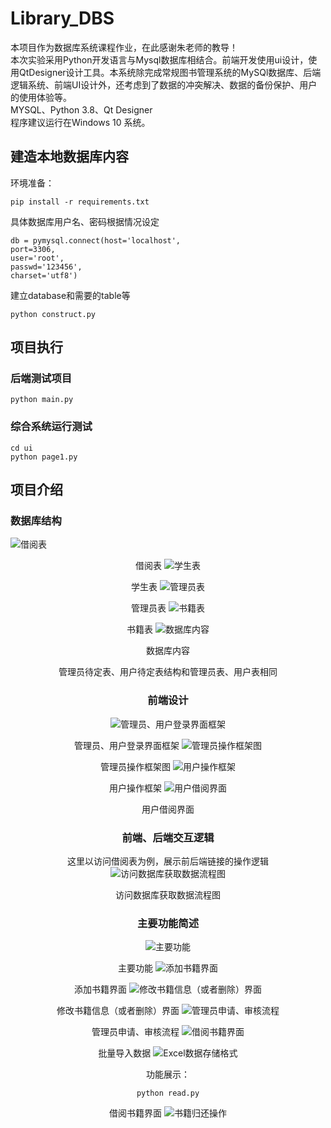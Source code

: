 # Library_DBS

本项目作为数据库系统课程作业，在此感谢朱老师的教导！<br>
本次实验采用Python开发语言与Mysql数据库相结合。前端开发使用ui设计，使用QtDesigner设计工具。本系统除完成常规图书管理系统的MySQl数据库、后端逻辑系统、前端UI设计外，还考虑到了数据的冲突解决、数据的备份保护、用户的使用体验等。<br>
MYSQL、Python 3.8、Qt Designer<br>
程序建议运行在Windows 10 系统。<br>

## 建造本地数据库内容
环境准备：
```
pip install -r requirements.txt
```
具体数据库用户名、密码根据情况设定
```
db = pymysql.connect(host='localhost',
port=3306,
user='root',
passwd='123456',
charset='utf8')
```
建立database和需要的table等
```
python construct.py
```

## 项目执行
### 后端测试项目
```
python main.py
```
### 综合系统运行测试
```
cd ui
python page1.py
```

## 项目介绍
### 数据库结构

![借阅表](https://github.com/Zh-Qr/Library_DBS/blob/main/%E5%9B%BE%E7%89%87/%E5%80%9F%E9%98%85%E8%A1%A8.png)<div align=center>

借阅表
![学生表](https://github.com/Zh-Qr/Library_DBS/blob/main/%E5%9B%BE%E7%89%87/%E5%AD%A6%E7%94%9F%E8%A1%A8.png)

学生表
![管理员表](https://github.com/Zh-Qr/Library_DBS/blob/main/%E5%9B%BE%E7%89%87/%E7%AE%A1%E7%90%86%E5%91%98%E8%A1%A8.png)

管理员表
![书籍表](https://github.com/Zh-Qr/Library_DBS/blob/main/%E5%9B%BE%E7%89%87/%E4%B9%A6%E7%B1%8D%E8%A1%A8.png)

书籍表
![数据库内容](https://github.com/Zh-Qr/Library_DBS/blob/main/%E5%9B%BE%E7%89%87/%E6%95%B0%E6%8D%AE%E5%BA%93%E5%86%85%E5%AE%B9.png)

数据库内容


管理员待定表、用户待定表结构和管理员表、用户表相同

### 前端设计
![管理员、用户登录界面框架](https://github.com/Zh-Qr/Library_DBS/blob/main/%E5%9B%BE%E7%89%87/%E7%AE%A1%E7%90%86%E5%91%98%E3%80%81%E7%94%A8%E6%88%B7%E7%99%BB%E5%BD%95%E7%95%8C%E9%9D%A2%E6%A1%86%E6%9E%B6.png)

管理员、用户登录界面框架
![管理员操作框架图](https://github.com/Zh-Qr/Library_DBS/blob/main/%E5%9B%BE%E7%89%87/%E7%AE%A1%E7%90%86%E5%91%98%E6%93%8D%E4%BD%9C%E6%A1%86%E6%9E%B6%E5%9B%BE.png)

管理员操作框架图
![用户操作框架](https://github.com/Zh-Qr/Library_DBS/blob/main/%E5%9B%BE%E7%89%87/%E7%94%A8%E6%88%B7%E6%93%8D%E4%BD%9C%E6%A1%86%E6%9E%B6.png)

用户操作框架
![用户借阅界面](https://github.com/Zh-Qr/Library_DBS/blob/main/%E5%9B%BE%E7%89%87/%E7%94%A8%E6%88%B7%E5%80%9F%E9%98%85%E7%95%8C%E9%9D%A2.png)

用户借阅界面

### 前端、后端交互逻辑
这里以访问借阅表为例，展示前后端链接的操作逻辑
![访问数据库获取数据流程图](https://github.com/Zh-Qr/Library_DBS/blob/main/%E5%9B%BE%E7%89%87/%E8%AE%BF%E9%97%AE%E6%95%B0%E6%8D%AE%E5%BA%93%E8%8E%B7%E5%8F%96%E6%95%B0%E6%8D%AE%E6%B5%81%E7%A8%8B%E5%9B%BE.png)

访问数据库获取数据流程图

### 主要功能简述
![主要功能](https://github.com/Zh-Qr/Library_DBS/blob/main/%E5%9B%BE%E7%89%87/%E4%B8%BB%E8%A6%81%E5%8A%9F%E8%83%BD.png)

主要功能
![添加书籍界面](https://github.com/Zh-Qr/Library_DBS/blob/main/%E5%9B%BE%E7%89%87/%E6%B7%BB%E5%8A%A0%E4%B9%A6%E7%B1%8D%E7%95%8C%E9%9D%A2.png)

添加书籍界面
![修改书籍信息（或者删除）界面](https://github.com/Zh-Qr/Library_DBS/blob/main/%E5%9B%BE%E7%89%87/%E4%BF%AE%E6%94%B9%E4%B9%A6%E7%B1%8D%E4%BF%A1%E6%81%AF%E7%95%8C%E9%9D%A2.png)

修改书籍信息（或者删除）界面
![管理员申请、审核流程](https://github.com/Zh-Qr/Library_DBS/blob/main/%E5%9B%BE%E7%89%87/%E7%AE%A1%E7%90%86%E5%91%98%E7%94%B3%E8%AF%B7%E3%80%81%E5%AE%A1%E6%A0%B8%E6%B5%81%E7%A8%8B.png)

管理员申请、审核流程
![借阅书籍界面](https://github.com/Zh-Qr/Library_DBS/blob/main/%E5%9B%BE%E7%89%87/%E5%80%9F%E9%98%85%E4%B9%A6%E7%B1%8D%E7%95%8C%E9%9D%A2.png)


批量导入数据
![Excel数据存储格式](https://github.com/Zh-Qr/Library_DBS/blob/main/%E5%9B%BE%E7%89%87/Excel%E6%95%B0%E6%8D%AE%E8%A1%A8%E6%A0%BC%E5%AD%98%E5%82%A8%E6%A0%BC%E5%BC%8F.png)

功能展示：
```
python read.py
```

借阅书籍界面
![书籍归还操作](https://github.com/Zh-Qr/Library_DBS/blob/main/%E5%9B%BE%E7%89%87/%E4%B9%A6%E7%B1%8D%E5%BD%92%E8%BF%98%E6%93%8D%E4%BD%9C.png)
